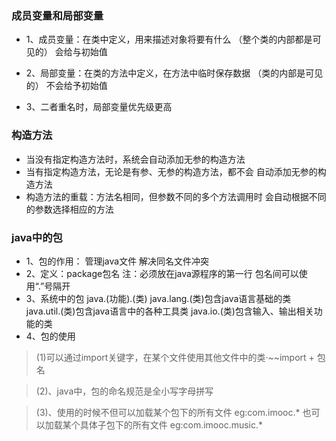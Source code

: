 ### 成员变量和局部变量
* 1、成员变量：在类中定义，用来描述对象将要有什么
        （整个类的内部都是可见的）
        会给与初始值
* 2、局部变量：在类的方法中定义，在方法中临时保存数据
        （类的内部是可见的）
        不会给予初始值
        
* 3、二者重名时，局部变量优先级更高

### 构造方法
* 当没有指定构造方法时，系统会自动添加无参的构造方法
* 当有指定构造方法，无论是有参、无参的构造方法，都不会
自动添加无参的构造方法
* 构造方法的重载：方法名相同，但参数不同的多个方法调用时
会自动根据不同的参数选择相应的方法

### java中的包
* 1、包的作用：
    管理java文件
    解决同名文件冲突
* 2、定义：package包名
    注：必须放在java源程序的第一行
    包名间可以使用“.”号隔开
* 3、系统中的包
    java.(功能).(类)
    java.lang.(类)包含java语言基础的类
    java.util.(类)包含java语言中的各种工具类
    java.io.(类)包含输入、输出相关功能的类
* 4、包的使用
> (1)可以通过import关键字，在某个文件使用其他文件中的类·~~import + 包名

> (2)、java中，包的命名规范是全小写字母拼写

> (3)、使用的时候不但可以加载某个包下的所有文件
        eg:com.imooc.*
        也可以加载某个具体子包下的所有文件
        eg:com.imooc.music.*
    
    
    
    
    
    
    
    
    
    
    
    
    
    
    
